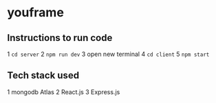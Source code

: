 # youframe

## Instructions to run code
1 `cd server`
2 `npm run dev`
3 open new terminal
4 `cd client`
5 `npm start`

## Tech stack used
1 mongodb Atlas
2 React.js
3 Express.js
